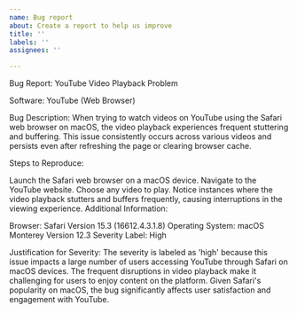 ```yaml
---
name: Bug report
about: Create a report to help us improve
title: ''
labels: ''
assignees: ''

---
```


Bug Report: YouTube Video Playback Problem

Software: YouTube (Web Browser)

Bug Description:
When trying to watch videos on YouTube using the Safari web browser on macOS, the video playback experiences frequent stuttering and buffering. This issue consistently occurs across various videos and persists even after refreshing the page or clearing browser cache.

Steps to Reproduce:

Launch the Safari web browser on a macOS device.
Navigate to the YouTube website.
Choose any video to play.
Notice instances where the video playback stutters and buffers frequently, causing interruptions in the viewing experience.
Additional Information:

Browser: Safari Version 15.3 (16612.4.3.1.8)
Operating System: macOS Monterey Version 12.3
Severity Label: High

Justification for Severity:
The severity is labeled as 'high' because this issue impacts a large number of users accessing YouTube through Safari on macOS devices. The frequent disruptions in video playback make it challenging for users to enjoy content on the platform. Given Safari's popularity on macOS, the bug significantly affects user satisfaction and engagement with YouTube.
